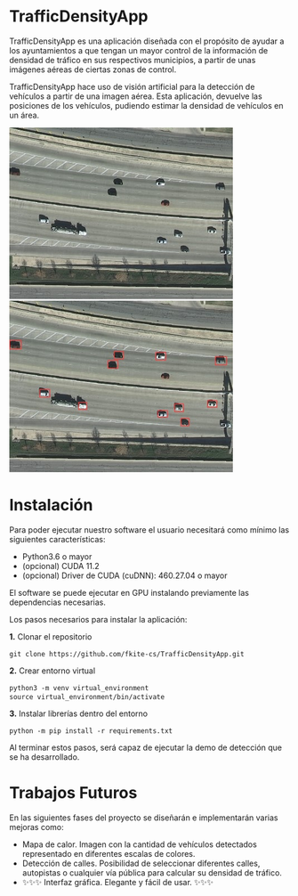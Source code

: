# TrafficDensityApp 

TrafficDensityApp es una aplicación diseñada con el propósito de ayudar a los ayuntamientos a que tengan un mayor control de la información de densidad de tráfico en sus respectivos municipios, a partir de unas imágenes aéreas de ciertas zonas de control. 

TrafficDensityApp hace uso de visión artificial para la detección de vehículos a partir de una imagen aérea. Esta aplicación, devuelve las posiciones de los vehículos, pudiendo estimar la densidad de vehículos en un área. 

<p align="center"> 

<img src="./imgs/austin1_cropped.jpg"> <img src="./imgs/imgs_results/austin1_cropped.jpg"> 

</p>

# Instalación 

Para poder ejecutar nuestro software el usuario necesitará como mínimo las siguientes características: 

* Python3.6 o mayor 
* (opcional) CUDA 11.2 
* (opcional) Driver de CUDA (cuDNN): 460.27.04 o mayor 

El software se puede ejecutar en GPU instalando previamente las dependencias necesarias.

Los pasos necesarios para instalar la aplicación: 

**1.** Clonar el repositorio
~~~
git clone https://github.com/fkite-cs/TrafficDensityApp.git
~~~

**2.** Crear entorno virtual
~~~
python3 -m venv virtual_environment
source virtual_environment/bin/activate
~~~

**3.** Instalar librerías dentro del entorno
~~~
python -m pip install -r requirements.txt
~~~

Al terminar estos pasos, será capaz de ejecutar la demo de detección que se ha desarrollado. 



# Trabajos Futuros 

En las siguientes fases del proyecto se diseñarán e implementarán varias mejoras como: 

* Mapa de calor. Imagen con la cantidad de vehículos detectados representado en diferentes escalas de colores. 
* Detección de calles. Posibilidad de seleccionar diferentes calles, autopistas o cualquier vía pública para calcular su densidad de tráfico. 
* ✨✨✨ Interfaz gráfica. Elegante y fácil de usar. ✨✨✨
